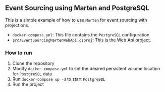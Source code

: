 ## Event Sourcing using Marten and PostgreSQL
This is a simple example of how to use `Marten` for event sourcing with projections.
- `docker-compose.yml`: This file contains the `PostgreSQL` configuration.
- `src/EventSourcingMartenWebApi.csproj`: This is the Web Api project.

### How to run
1. Clone the repository
1. Modify `docker-compose.yml` to set the desired persistent volume location for `PostgreSQL` data
1. Run `docker-compose up -d` to start `PostgreSQL`
1. Run the project

